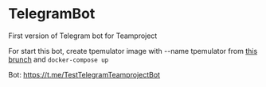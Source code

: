# TelegramBot

First version of Telegram bot for Teamproject

For start this bot, create tpemulator image with --name tpemulator from 
[this brunch](https://dev15.urfu.ru/tgbot/tpemulator/-/tree/emu_1/)
and `docker-compose up`

Bot: https://t.me/TestTelegramTeamprojectBot